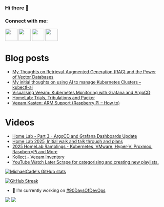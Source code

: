### Hi there 👋

<h3 align="left">Connect with me:</h3>
<p align="left">
<a href="https://twitter.com/MichaelCade1" target="blank"><img align="center" src="https://cdn2.iconfinder.com/data/icons/social-media-2285/512/1_Twitter3_colored_svg-512.png" alt="" height="40" width="40" /></a>
<a href="http://linkedin.com/in/michaelcade1" target="blank"><img align="center" src="https://cdn2.iconfinder.com/data/icons/social-media-2285/512/1_Linkedin_unofficial_colored_svg-512.png" alt="" height="40" width="40" /></a>
<a href="https://vzilla.co.uk/" target="blank"><img align="center" src="https://cdn0.iconfinder.com/data/icons/small-n-flat/24/678060-rss-512.png" alt="" height="40" width="40" /></a>
<a href="https://m.youtube.com/c/MichaelCade1" target="blank"><img align="center" src="https://cdn2.iconfinder.com/data/icons/social-media-2285/512/1_Youtube_colored_svg-512.png" alt="" height="40" width="40" /></a>
</p>

# Blog posts
<!-- BLOG-POST-LIST:START -->
- [My Thoughts on Retrieval-Augmented Generation &lpar;RAG&rpar; and the Power of Vector Databases](https://vzilla.co.uk/vzilla-blog/my-thoughts-on-retrieval-augmented-generation-rag-and-the-power-of-vector-databases)
- [My initial thoughts on using AI to manage Kubernetes Clusters – kubectl-ai](https://vzilla.co.uk/vzilla-blog/my-initial-thoughts-on-using-ai-to-manage-kubernetes-clusters-kubectl-ai)
- [Visualising Veeam: Kubernetes Monitoring with Grafana and ArgoCD](https://vzilla.co.uk/vzilla-blog/visualising-veeam-kubernetes-monitoring-with-grafana-and-argocd)
- [HomeLab: Trials, Tribulations and Packer](https://vzilla.co.uk/vzilla-blog/homelab-trials-tribulations-and-packer)
- [Veeam Kasten: ARM Support &lpar;Raspberry PI – How to&rpar;](https://vzilla.co.uk/vzilla-blog/veeam-kasten-arm-support-raspberry-pi-how-to)
<!-- BLOG-POST-LIST:END -->

# Videos
<!-- VIDEO:START -->
- [Home Lab - Part 3 - ArgoCD and Grafana Dashboards Update](https://www.youtube.com/watch?v=qkD3XFjEMys)
- [Home Lab 2025, Initial walk and talk through and plans](https://www.youtube.com/watch?v=g4wvvEVR6zk)
- [2025 HomeLab Ramblings - Kubernetes, VMware, Hyper-V, Proxmox, RaspberryPi and More](https://www.youtube.com/watch?v=RaApDSsF_Rk)
- [Kollect - Veeam Inventory](https://www.youtube.com/watch?v=yQ1vlndXTQY)
- [YouTube Watch Later Scrape for categorising and creating new playlists.](https://www.youtube.com/watch?v=csLvKRO5z3E)
<!-- VIDEO:END -->




[![MichaelCade's GitHub stats](https://github-readme-stats.vercel.app/api?username=MichaelCade&show_icons=true&theme=radical)](https://github.com/anuraghazra/github-readme-stats)

[![GitHub Streak](https://github-readme-streak-stats.herokuapp.com/?user=MichaelCade&theme=dark)](https://git.io/streak-stats)

- 🔭 I’m currently working on [#90DaysOfDevOps](https://github.com/MichaelCade/90DaysOfDevOps)

![](https://komarev.com/ghpvc/?username=michaelcade&color=lightgrey)
![](https://visitor-badge.glitch.me/badge?page_id=MichaelCade.MichaelCade)



<!--
**MichaelCade/MichaelCade** is a ✨ _special_ ✨ repository because its `README.md` (this file) appears on your GitHub profile.

Here are some ideas to get you started:

- 🔭 I’m currently working on ...
- 🌱 I’m currently learning ...
- 👯 I’m looking to collaborate on ...
- 🤔 I’m looking for help with ...
- 💬 Ask me about ...
- 📫 How to reach me: ...
- 😄 Pronouns: ...
- ⚡ Fun fact: ...
-->
